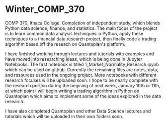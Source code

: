 # Winter_COMP_370
COMP 370, Ithaca College, Completion of independent study, which blends Python
data science, finance, and statistics. The main focus of the project is to
learn common data analysis techniques in Python, apply these techniques to
a financial data research project, then finally code a trading algorithm
based off the reseach on Quantopian's platform.

I have finished working through lectures and tutorials with examples and have
moved into researching ideas, which is being done in Jupyter Notebooks. The 
first notebook is titled 1_Market_Normality_Research.ipynb which can be used on
github. Currently the remaining files are notes, data, and resources used in the
ongoing project. More notebooks with different research focuses will be uploaded
soon. I hope to be nearly complete with the research portion during the begining of
next week, January 10th or 11th, at which point I will begin writing a trading
algorithm in Python on Quantopian which aims to implement some of the ideas
explored in the data research. 

I have also completed Quantopian and other Data Science lectures and tutorials
which will be uploaded in their own folders soon.
